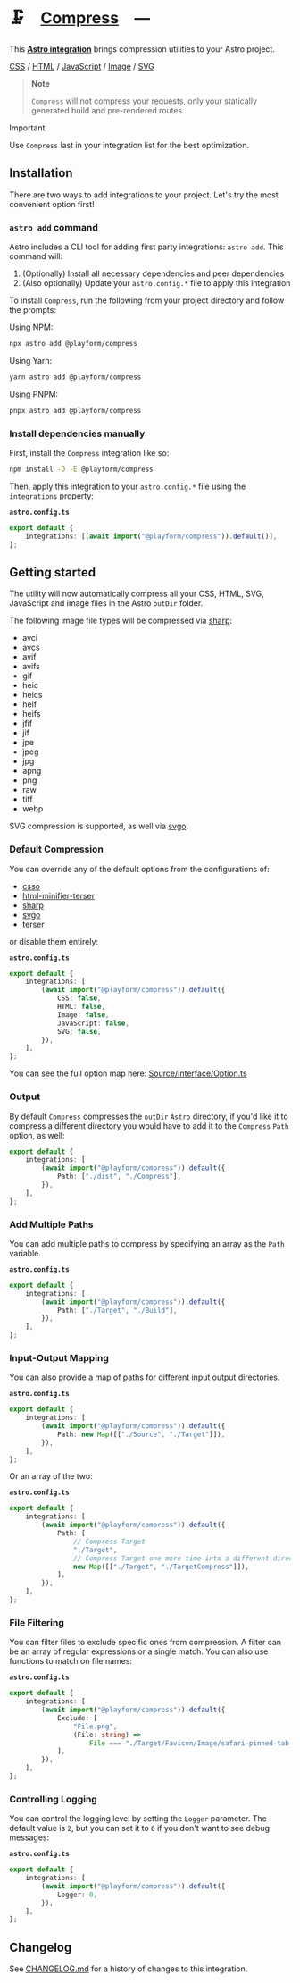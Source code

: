 # 🗜️ [Compress] —

This **[Astro integration][astro-integration]** brings compression utilities to
your Astro project.

[CSS][csso] / [HTML][html-minifier-terser] / [JavaScript][terser] /
[Image][sharp] / [SVG][svgo]

> **Note**
>
> `Compress` will not compress your requests, only your statically generated
> build and pre-rendered routes.

> [!IMPORTANT]
>
> Use `Compress` last in your integration list for the best optimization.

## Installation

There are two ways to add integrations to your project. Let's try the most
convenient option first!

### `astro add` command

Astro includes a CLI tool for adding first party integrations: `astro add`. This
command will:

1. (Optionally) Install all necessary dependencies and peer dependencies
2. (Also optionally) Update your `astro.config.*` file to apply this integration

To install `Compress`, run the following from your project directory and follow
the prompts:

Using NPM:

```sh
npx astro add @playform/compress
```

Using Yarn:

```sh
yarn astro add @playform/compress
```

Using PNPM:

```sh
pnpx astro add @playform/compress
```

### Install dependencies manually

First, install the `Compress` integration like so:

```sh
npm install -D -E @playform/compress
```

Then, apply this integration to your `astro.config.*` file using the
`integrations` property:

**`astro.config.ts`**

```ts
export default {
	integrations: [(await import("@playform/compress")).default()],
};
```

## Getting started

The utility will now automatically compress all your CSS, HTML, SVG, JavaScript
and image files in the Astro `outDir` folder.

The following image file types will be compressed via [sharp]:

-   avci
-   avcs
-   avif
-   avifs
-   gif
-   heic
-   heics
-   heif
-   heifs
-   jfif
-   jif
-   jpe
-   jpeg
-   jpg
-   apng
-   png
-   raw
-   tiff
-   webp

SVG compression is supported, as well via [svgo].

### Default Compression

You can override any of the default options from the configurations of:

-   [csso](https://github.com/css/csso#minifysource-options)
-   [html-minifier-terser](https://github.com/terser/html-minifier-terser#options-quick-reference)
-   [sharp](https://sharp.pixelplumbing.com/api-output#jpeg)
-   [svgo](https://github.com/svg/svgo#configuration)
-   [terser](https://github.com/terser/terser#minify-options-structure)

or disable them entirely:

**`astro.config.ts`**

```ts
export default {
	integrations: [
		(await import("@playform/compress")).default({
			CSS: false,
			HTML: false,
			Image: false,
			JavaScript: false,
			SVG: false,
		}),
	],
};
```

You can see the full option map here:
[Source/Interface/Option.ts](https://github.com/PlayForm/Compress/blob/main/Source/Interface/Option.ts)

### Output

By default `Compress` compresses the `outDir` `Astro` directory, if you'd like
it to compress a different directory you would have to add it to the `Compress`
`Path` option, as well:

```ts
export default {
	integrations: [
		(await import("@playform/compress")).default({
			Path: ["./dist", "./Compress"],
		}),
	],
};
```

### Add Multiple Paths

You can add multiple paths to compress by specifying an array as the `Path`
variable.

**`astro.config.ts`**

```ts
export default {
	integrations: [
		(await import("@playform/compress")).default({
			Path: ["./Target", "./Build"],
		}),
	],
};
```

### Input-Output Mapping

You can also provide a map of paths for different input output directories.

**`astro.config.ts`**

```ts
export default {
	integrations: [
		(await import("@playform/compress")).default({
			Path: new Map([["./Source", "./Target"]]),
		}),
	],
};
```

Or an array of the two:

**`astro.config.ts`**

```ts
export default {
	integrations: [
		(await import("@playform/compress")).default({
			Path: [
				// Compress Target
				"./Target",
				// Compress Target one more time into a different directory
				new Map([["./Target", "./TargetCompress"]]),
			],
		}),
	],
};
```

### File Filtering

You can filter files to exclude specific ones from compression. A filter can be
an array of regular expressions or a single match. You can also use functions to
match on file names:

**`astro.config.ts`**

```ts
export default {
	integrations: [
		(await import("@playform/compress")).default({
			Exclude: [
				"File.png",
				(File: string) =>
					File === "./Target/Favicon/Image/safari-pinned-tab.svg",
			],
		}),
	],
};
```

### Controlling Logging

You can control the logging level by setting the `Logger` parameter. The default
value is `2`, but you can set it to `0` if you don't want to see debug messages:

**`astro.config.ts`**

```ts
export default {
	integrations: [
		(await import("@playform/compress")).default({
			Logger: 0,
		}),
	],
};
```

[Compress]: HTTPS://npmjs.org/@playform/compress
[csso]: HTTPS://npmjs.org/csso
[html-minifier-terser]: HTTPS://npmjs.org/html-minifier-terser
[terser]: HTTPS://npmjs.org/terser
[sharp]: HTTPS://npmjs.org/sharp
[svgo]: HTTPS://npmjs.org/svgo
[astro-integration]: HTTPS://docs.astro.build/en/guides/integrations-guide/

## Changelog

See [CHANGELOG.md](CHANGELOG.md) for a history of changes to this integration.
